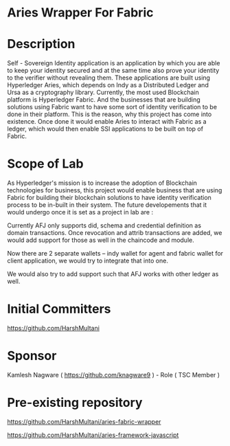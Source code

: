 # Aries Wrapper For Fabric

# Description

Self - Sovereign Identity application is an application by which you are able to keep your identity secured and at the same time also prove your identity to the verifier without revealing them. These applications are built using Hyperledger Aries, which depends on Indy as a Distributed Ledger and Ursa as a cryptography library. Currently, the most used Blockchain platform is Hyperledger Fabric. And the businesses that are building solutions using Fabric want to have some sort of identity verification to be done in their platform. This is the reason, why this project has come into existence. Once done it would enable Aries to interact with Fabric as a ledger, which would then enable SSI applications to be built on top of Fabric.

# Scope of Lab

As Hyperledger's mission is to increase the adoption of Blockchain technologies for business, this project would enable business that are using Fabric for building their blockchain solutions to have identity verification process to be in-built in their system. The future developements that it would undergo once it is set as a project in lab are :

Currently AFJ only supports did, schema and credential definition as domain transactions. Once revocation and attrib transactions are added, we would add support for those as well in the chaincode and module.

Now there are 2 separate wallets – indy wallet for agent and fabric wallet for client application, we would try to integrate that into one.

We would also try to add support such that AFJ works with other ledger as well.

# Initial Committers

https://github.com/HarshMultani

# Sponsor

Kamlesh Nagware ( https://github.com/knagware9 ) - Role ( TSC Member )

# Pre-existing repository

https://github.com/HarshMultani/aries-fabric-wrapper

https://github.com/HarshMultani/aries-framework-javascript
